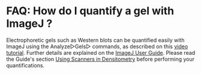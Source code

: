 # FAQ: How do I quantify a gel with ImageJ ?

Electrophoretic gels such as Western blots can be quantified easily with
ImageJ using the Analyze▷Gels▷ commands, as described on this [video
tutorial](/video/analysis/gel_quantification_analysis). Further details
are explained on the [ImageJ User
Guide](http://imagej.nih.gov/ij/docs/guide/146-30.html#toc-Subsection-30.13).
Please read the Guide\'s section [Using Scanners in
Densitometry](http://imagej.nih.gov/ij/docs/guide/146-30.html#infobox:Densitometry)
before performing your quantifications.
